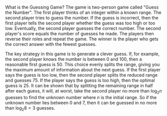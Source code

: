 What is the Guessing Game?
The game is two-person game called "Guess the Number". The first player thinks of an integer within a known range. The second player tries to guess the number. If the guess is incorrect, then the first player tells the second player whether the guess was too high or too low. Eventually, the second player guesses the correct number. The second player's score equals the number of guesses he made. The players then reverse their roles and repeat the game. The winner is the player who gets the correct answer with the fewest guesses.

The key strategy in this game is to generate a clever guess. If, for example, the second player knows the number is between 0 and 100, then a reasonable first guess is 50. This choice evenly splits the range, giving you the maximum amount of information about the next guess. If the first player says the guess is too low, then the second player splits the reduced range and guesses 75. If the player says the guess is too high, then the optimal guess is 25. It can be shown that by splitting the remaining range in half after each guess, it will, at worst, take the second player no more than $\log_2 n$ guesses to find the unknown number where $n$ is the initial range. So if the unknown number lies between 0 and 7, then it can be guessed in no more than $\log_2 8 = 3$ guesses.
